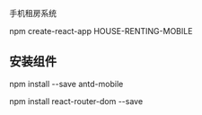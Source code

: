 手机租房系统

npm create-react-app HOUSE-RENTING-MOBILE
## 安装组件
npm install --save antd-mobile

npm install react-router-dom --save
